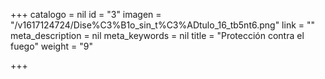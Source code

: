+++
catalogo = nil
id = "3"
imagen = "/v1617124724/Dise%C3%B1o_sin_t%C3%ADtulo_16_tb5nt6.png"
link = ""
meta_description = nil
meta_keywords = nil
title = "Protección contra el fuego"
weight = "9"

+++
